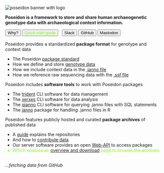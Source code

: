 ![poseidon banner with logo](_media/Poseidon-Logo-WaterGraphicLrg.png)

**Poseidon is a framework to store and share human archaeogenetic genotype data with archaeological context information.** 

<div id="landingPageButtonsOuter">
  <div id="landingPageButtonsInner">
    <button onclick="window.open(
      '#/background',
      '_blank');;"
      class="button">
      <span>
        <i class="fa fa-question-circle" aria-hidden="true"></i> Why?
      </span>
    </button>
    <button onclick="window.open(
      '#/getting_started',
      '_blank');;"
      class="button">
      <span style="color: #7CFC00">
        <i class="fa fa-play-circle" aria-hidden="true"></i> Quick start guide
      </span>
    </button>
    &nbsp;
    <button onclick="window.open(
      'https://join.slack.com/t/poseidon-8el7276/shared_invite/zt-14q2wxxmf-pbtNtm5E9DFJbjioyfAyMg',
      '_blank');;"
      class="button">
      <span>
        <i class="fab fa-slack" aria-hidden="true"></i> Slack
      </span>
    </button>
    <button onclick="window.open(
      'https://github.com/poseidon-framework',
      '_blank');;"
      class="button">
      <span>
        <i class="fab fa-github" aria-hidden="true"></i> GitHub
      </span>
    </button>
    <button onclick="window.open(
      'https://ecoevo.social/@poseidon',
      '_blank');;"
      class="button">
      <span>
        <i class="fab fa-mastodon" aria-hidden="true"></i> Mastodon
      </span>
    </button>
  </div>
</div>

<br>

<div class="grid-container">
  <div class="grid-element">
    <div class="grid-symbol"><i class="fas fa-clipboard-list" aria-hidden="true"></i></div>
    Poseidon provides a standardized <b>package format</b> for genotype and context data
    <ul>
      <li>The Poseidon <a href="#standard">package standard</a></li>
      <li>How we define and store <a href="#genotype_data">genotype data</a></li>
      <li>How we include context data in the <a href="#janno_details">.janno file</a></li>
      <li>How we reference raw sequencing data with the <a href="#ssf_details">.ssf file</a></li>
    </ul> 
  </div>
  <div class="grid-element">
    <div class="grid-symbol"><i class="fas fa-tools" aria-hidden="true"></i></div>
    Poseidon includes <b>software tools</b> to work with Poseidon packages
    <ul>
      <li>The <a href="#trident">trident</a> CLI software for data management</li>
      <li>The <a href="#xerxes">xerxes</a> CLI software for data analysis</li>
      <li>The <a href="#qjanno">qjanno</a> CLI software for querying .janno files with SQL statements</li>
      <li>The <a href="#janno_r_package">janno</a> package for handling .janno files in R</li>
    </ul>
  </div>
  <div class="grid-element">
    <div class="grid-symbol"><i class="fas fa-download" aria-hidden="true"></i></div>
    Poseidon features publicly hosted and curated <b>package archives</b> of published data
    <ul>
      <li>A <a href="#archive_overview">guide</a> explains the repositories</li>
      <li>And how to <a href="#archive_submission_guide">contribute data</a></li>
      <li>Our server software provides an open <a href="#web_api">Web-API</a> to access packages</li>
      <li style="color: #7CFC00">Which enables an <a href="https://poseidon-framework.github.io/community-archive">overview and download</a> page to browse the archives</li>
    </ul>
  </div>
</div>

<br>

<script>
  Vue.createApp({
    data () {
     return {
        toots: null,
      }
    },
    async mounted () {
      try {
        const response = await fetch(
          "https://ecoevo.social/users/poseidon/outbox?min_id=0&page=true"
        );
        const response_json = await response.json();
        this.toots = response_json;
        console.log(toots);
      } catch (error) {
        console.error(error);
      }
    },
    methods: {
      
    }
  }).mount('#tootViewer');
</script>

<div id="tootViewer">

  <div v-if="toots">
    <div class="grid-container">
      <div class="grid-element">
      </div>
    </div>
  </div>
  
  <div v-else><i>...fetching data from GitHub</i></div>

</div>

<style>

</style>